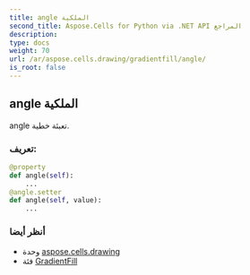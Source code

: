 ```yaml
---
title: angle الملكية
second_title: Aspose.Cells for Python via .NET API المراجع
description:
type: docs
weight: 70
url: /ar/aspose.cells.drawing/gradientfill/angle/
is_root: false
---
```

##  angle الملكية

angle تعبئة خطية.
###  تعريف:
```python
@property
def angle(self):
    ...
@angle.setter
def angle(self, value):
    ...
```

###  أنظر أيضا
* وحدة [aspose.cells.drawing](../../)
* فئة [GradientFill](/cells/python-net/ar/aspose.cells.drawing/gradientfill)
